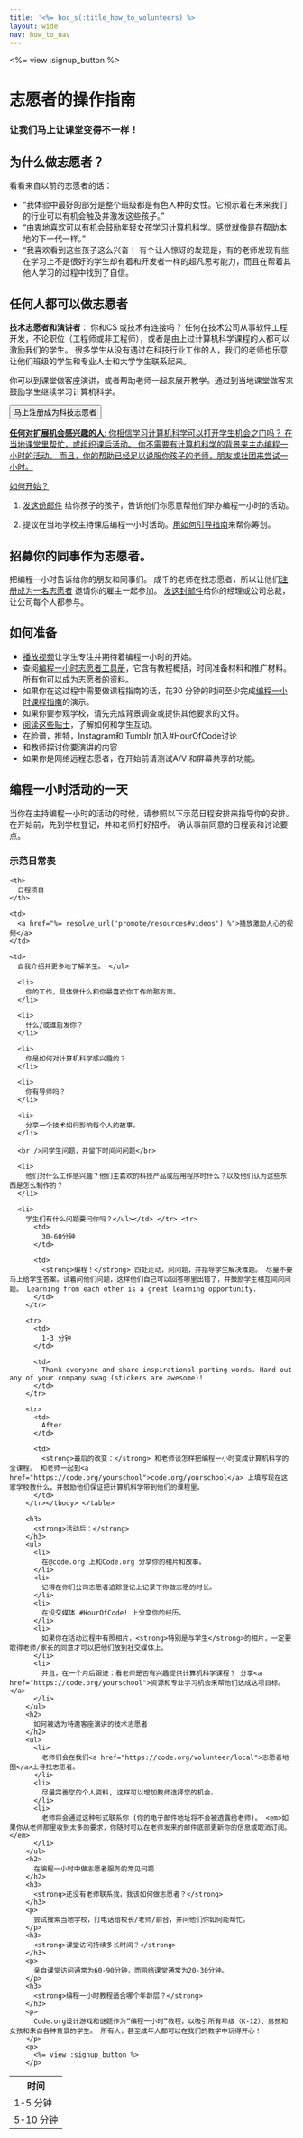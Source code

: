 ```yaml
---
title: '<%= hoc_s(:title_how_to_volunteers) %>'
layout: wide
nav: how_to_nav
---
```

<%= view :signup_button %>

# 志愿者的操作指南

### 让我们马上让课堂变得不一样！

## 为什么做志愿者？

看看来自以前的志愿者的话：

- “我体验中最好的部分是整个班级都是有色人种的女性。它预示着在未来我们的行业可以有机会触及并激发这些孩子。”
- “由衷地喜欢可以有机会鼓励年轻女孩学习计算机科学。感觉就像是在帮助本地的下一代一样。”
- “我喜欢看到这些孩子这么兴奋！ 有个让人惊讶的发现是，有的老师发现有些在学习上不是很好的学生却有着和开发者一样的超凡思考能力，而且在帮着其他人学习的过程中找到了自信。

## 任何人都可以做志愿者

**技术志愿者和演讲者**： 你和CS 或技术有连接吗？ 任何在技术公司从事软件工程开发，不论职位（工程师或非工程师），或者是由上过计算机科学课程的人都可以激励我们的学生。 很多学生从没有遇过在科技行业工作的人，我们的老师也乐意让他们班级的学生和专业人士和大学学生联系起来。

你可以到课堂做客座演讲，或者帮助老师一起来展开教学。通过到当地课堂做客来鼓励学生继续学习计算机科学。

<a href="https://code.org/volunteer/engineer"><button>马上注册成为科技志愿者</button></p> 

<p>
  <strong>任何对扩展机会感兴趣的人</strong>: 你相信学习计算机科学可以打开学生机会之门吗？ 在当地课堂里帮忙，或组织课后活动。 你不需要有计算机科学的背景来主办编程一小时的活动。 而且，你的帮助已经足以说服你孩子的老师，朋友或社团来尝试一小时。
</p>

<p>
  如何开始？
</p>

<ol>
  <li>
    <p>
      <a href="%= resolve_url('/promote/resources#help-schools') %">发这份邮件</a> 给你孩子的孩子，告诉他们你愿意帮他们举办编程一小时的活动。
    </p>
  </li>
  
  <li>
    <p>
      提议在当地学校主持课后编程一小时活动。<a href="%= resolve_url('/how-to') %">用如何引导指南</a>来帮你筹划。
    </p>
  </li>
</ol>

<h2>
  招募你的同事作为志愿者。
</h2>

<p>
  把编程一小时告诉给你的朋友和同事们。 成千的老师在找志愿者，所以让他们<a href="https://code.org/volunteer">注册成为一名志愿者</a> 邀请你的雇主一起参加。 <a href="%= resolve_url('/promote/resources#sample-email') %">发这封邮件</a>给你的经理或公司总裁，让公司每个人都参与。
</p>

<h2>
  如何准备
</h2>

<ul>
  <li>
    <a href="%= resolve_url('/promote/resources#videos') %">播放视频</a>让学生专注并期待着编程一小时的开始。
  </li>
  <li>
    查阅<a href="/files/hoc-volunteer-toolkit.pdf">编程一小时志愿者工具册</a>，它含有教程概括，时间准备材料和推广材料。 所有你可以成为志愿者的资料。
  </li>
  <li>
    如果你在这过程中需要做课程指南的话，花30 分钟的时间至少完成<a href="%= resolve_url('/learn') %">编程一小时课程指南</a>的演示。
  </li>
  <li>
    如果你要参观学校，请先完成背景调查或提供其他要求的文件。
  </li>
  <li>
    <a href="https://code.org/files/CSTT_Volunteers.pdf">阅读这些贴士</a>，了解如何和学生互动。
  </li>
  <li>
    在脸谱，推特，Instagram和 Tumblr 加入#HourOfCode讨论
  </li>
  <li>
    和教师探讨你要演讲的内容
  </li>
  <li>
    如果你是网络远程志愿者，在开始前请测试A/V 和屏幕共享的功能。
  </li>
</ul>

<h2>
  编程一小时活动的一天
</h2>

<p>
  当你在主持编程一小时的活动的时候，请参照以下示范日程安排来指导你的安排。 在开始前，先到学校登记，并和老师打好招呼。 确认事前同意的日程表和讨论要点。
</p>

<h3>
  <strong>示范日常表</strong>
</h3>

<table>
  <tr>
    <th>
      时间
    </th>
    
    <th>
      日程项目
    </th>
  </tr>
  
  <tr>
    <td>
      1-5 分钟
    </td>
    
    <td>
      <a href="%= resolve_url('promote/resources#videos') %">播放激励人心的视频</a>
    </td>
  </tr>
  
  <tr>
    <td>
      5-10 分钟
    </td>
    
    <td>
      自我介绍并更多地了解学生。 </ul>
      
      <li>
        你的工作，具体做什么和你最喜欢你工作的那方面。
      </li>
      
      <li>
        什么/或谁启发你？
      </li>
      
      <li>
        你是如何对计算机科学感兴趣的？
      </li>
      
      <li>
        你有导师吗？
      </li>
      
      <li>
        分享一个技术如何影响每个人的故事。
      </li>
      
      <br />问学生问题，并留下时间问问题</br> 
      
      <li>
        他们对什么工作感兴趣？他们主喜欢的科技产品或应用程序时什么？以及他们认为这些东西是怎么制作的？
      </li>
      
      <li>
        学生们有什么问题要问你吗？</ul></td> </tr> <tr>
          <td>
            30-60分钟
          </td>
          
          <td>
            <strong>编程！</strong> 四处走动，问问题，并指导学生解决难题。 尽量不要马上给学生答案。试着问他们问题，这样他们自己可以回答哪里出错了，并鼓励学生相互间问问题。 Learning from each other is a great learning opportunity.
          </td>
        </tr>
        
        <tr>
          <td>
            1-3 分钟
          </td>
          
          <td>
            Thank everyone and share inspirational parting words. Hand out any of your company swag (stickers are awesome)!
          </td>
        </tr>
        
        <tr>
          <td>
            After
          </td>
          
          <td>
            <strong>最后的改变：</strong> 和老师谈怎样把编程一小时变成计算机科学的全课程。 和老师一起到<a href="https://code.org/yourschool">code.org/yourschool</a> 上填写现在这家学校教什么，并鼓励他们保证把计算机科学带到他们的课程里。
          </td>
        </tr></tbody> </table> 
        
        <h3>
          <strong>活动后：</strong>
        </h3>
        <ul>
          <li>
            在@code.org 上和Code.org 分享你的相片和故事。
          </li>
          <li>
            记得在你们公司志愿者追踪登记上记录下你做志愿的时长。
          </li>
          <li>
            在设交媒体 #HourOfCode! 上分享你的经历。
          </li>
          <li>
            如果你在活动过程中有照相片，<strong>特别是与学生</strong>的相片，一定要取得老师/家长的同意才可以把他们放到社交媒体上。
          </li>
          <li>
            并且，在一个月后跟进：看老师是否有兴趣提供计算机科学课程？ 分享<a href="https://code.org/yourschool">资源和专业学习机会来帮他们达成这项目标。</a>
          </li>
        </ul>
        <h2>
          如何被选为特邀客座演讲的技术志愿者
        </h2>
        <ul>
          <li>
            老师们会在我们<a href="https://code.org/volunteer/local">志愿者地图</a>上寻找志愿者。
          </li>
          <li>
            尽量完善您的个人资料, 这样可以增加教师选择您的机会。
          </li>
          <li>
            老师将会通过这种形式联系你 (你的电子邮件地址将不会被透露给老师)。 <em>如果你从老师那里收到太多的要求，你随时可以在老师发来的邮件底部更新你的信息或取消订阅。</em>
          </li>
        </ul>
        <h2>
          在编程一小时中做志愿者服务的常见问题
        </h2>
        <h3>
          <strong>还没有老师联系我，我该如何做志愿者？</strong>
        </h3>
        <p>
          尝试搜索当地学校，打电话给校长/老师/前台，并问他们你如何能帮忙。
        </p>
        <h3>
          <strong>课堂访问持续多长时间？</strong>
        </h3>
        <p>
          亲自课堂访问通常为60-90分钟，而网络课堂通常为20-30分钟。
        </p>
        <h3>
          <strong>编程一小时教程适合哪个年龄层？</strong>
        </h3>
        <p>
          Code.org设计游戏和谜题作为“编程一小时”教程，以吸引所有年级（K-12）、男孩和女孩和来自各种背景的学生。 所有人，甚至成年人都可以在我们的教学中玩得开心！
        </p>
        <p>
          <%= view :signup_button %>
        </p>